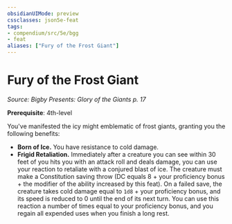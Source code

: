 ```yaml
---
obsidianUIMode: preview
cssclasses: json5e-feat
tags:
- compendium/src/5e/bgg
- feat
aliases: ["Fury of the Frost Giant"]
---
```

# Fury of the Frost Giant
*Source: Bigby Presents: Glory of the Giants p. 17*  

**Prerequisite**: 4th-level

You've manifested the icy might emblematic of frost giants, granting you the following benefits:

- **Born of Ice.** You have resistance to cold damage.  
- **Frigid Retaliation.** Immediately after a creature you can see within 30 feet of you hits you with an attack roll and deals damage, you can use your reaction to retaliate with a conjured blast of ice. The creature must make a Constitution saving throw (DC equals 8 + your proficiency bonus + the modifier of the ability increased by this feat). On a failed save, the creature takes cold damage equal to `1d8` + your proficiency bonus, and its speed is reduced to 0 until the end of its next turn. You can use this reaction a number of times equal to your proficiency bonus, and you regain all expended uses when you finish a long rest.